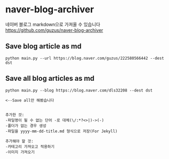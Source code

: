 # naver-blog-archiver
네이버 블로그 markdown으로 가져올 수 있습니다
https://github.com/guzus/naver-blog-archiver

## Save blog article as md
```
python main.py --url https://blog.naver.com/guzus/222580566442 --dest dst
```

## Save all blog articles as md
```
python main.py --blog https://blog.naver.com/dls32208 --dest dst

<--Save all만 해봤습니다


추가한 것:
-파일명이 될 수 없는 단어 -로 대체(\/:*?<>|)->(-)
-폴더가 없는 경우 생성
-파일을 yyyy-mm-dd-title.md 형식으로 저장(For Jekyll)

추가해야 할 것:
-카테고리 가져오고 적용하기
-이미지 가져오기



```
